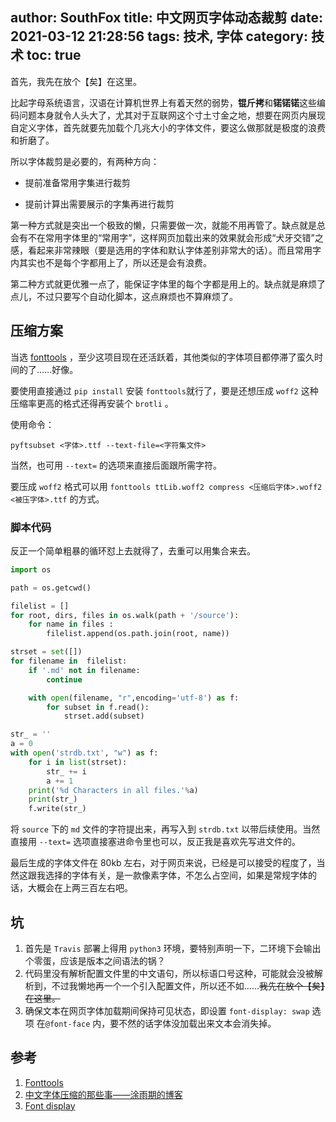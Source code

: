 author: SouthFox
title: 中文网页字体动态裁剪
date: 2021-03-12 21:28:56
tags: 技术, 字体
category: 技术
toc: true
---

首先，我先在放个【矣】在这里。

<!--more-->

比起字母系统语言，汉语在计算机世界上有着天然的弱势，**锟斤拷**和**锘锘锘**这些编码问题本身就令人头大了，尤其对于互联网这个寸土寸金之地，想要在网页内展现自定义字体，首先就要先加载个几兆大小的字体文件，要这么做那就是极度的浪费和折磨了。

所以字体裁剪是必要的，有两种方向：

- 提前准备常用字集进行裁剪

- 提前计算出需要展示的字集再进行裁剪

第一种方式就是突出一个极致的懒，只需要做一次，就能不用再管了。缺点就是总会有不在常用字体里的“常用字”，这样网页加载出来的效果就会形成“犬牙交错”之感，看起来非常辣眼（要是选用的字体和默认字体差别非常大的话）。而且常用字内其实也不是每个字都用上了，所以还是会有浪费。

第二种方式就更优雅一点了，能保证字体里的每个字都是用上的。缺点就是麻烦了点儿，不过只要写个自动化脚本，这点麻烦也不算麻烦了。



## 压缩方案

当选 [fonttools](https://github.com/fonttools/fonttools) ，至少这项目现在还活跃着，其他类似的字体项目都停滞了蛮久时间的了……好像。

要使用直接通过 ```pip install``` 安装 ```fonttools```就行了，要是还想压成 ```woff2``` 这种压缩率更高的格式还得再安装个 ```brotli``` 。

使用命令：

```pyftsubset <字体>.ttf --text-file=<字符集文件>```

当然，也可用 ```--text=``` 的选项来直接后面跟所需字符。

要压成 ```woff2``` 格式可以用 ```fonttools ttLib.woff2 compress <压缩后字体>.woff2 <被压字体>.ttf``` 的方式。



### 脚本代码

反正一个简单粗暴的循环怼上去就得了，去重可以用集合来去。

```python
import os

path = os.getcwd()

filelist = []
for root, dirs, files in os.walk(path + '/source'):
    for name in files :
        filelist.append(os.path.join(root, name))

strset = set([])
for filename in  filelist:
    if '.md' not in filename:
        continue

    with open(filename, "r",encoding='utf-8') as f:
        for subset in f.read():
            strset.add(subset)

str_ = ''
a = 0
with open('strdb.txt', "w") as f:
    for i in list(strset):
        str_ += i
        a += 1
    print('%d Characters in all files.'%a)
    print(str_)
    f.write(str_)
```

将 ```source``` 下的 ```md``` 文件的字符提出来，再写入到 ```strdb.txt``` 以带后续使用。当然直接用 ```--text=``` 选项直接塞进命令里也可以，反正我是喜欢先写进文件的。

最后生成的字体文件在 80kb 左右，对于网页来说，已经是可以接受的程度了，当然这跟我选择的字体有关，是一款像素字体，不怎么占空间，如果是常规字体的话，大概会在上两三百左右吧。



## 坑

1. 首先是 ```Travis``` 部署上得用 ```python3``` 环境，要特别声明一下，二环境下会输出个零蛋，应该是版本之间语法的锅？
2. 代码里没有解析配置文件里的中文语句，所以标语口号这种，可能就会没被解析到，不过我懒地再一个一个引入配置文件，所以还不如……~~我先在放个【矣】在这里。~~
3. 确保文本在网页字体加载期间保持可见状态，即设置 `font-display: swap`  选项 在`@font-face` 内，要不然的话字体没加载出来文本会消失掉。



## 参考

1. [Fonttools](https://github.com/fonttools/fonttools)
2. [中文字体压缩的那些事——涂雨期的博客](https://hsingko.github.io/post/compress_webfont/)
3. [Font display](https://web.dev/font-display/)

